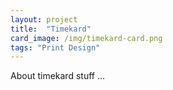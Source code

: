 ```yaml
---
layout: project
title:  "Timekard"
card_image: /img/timekard-card.png
tags: "Print Design"
---
```


About timekard stuff ...
